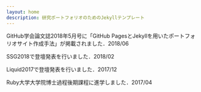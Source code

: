 ```yaml
--- 
layout: home
description: 研究ポートフォリオのためのJekyllテンプレート
---
```


GitHub学会論文誌2018年5月号に「GitHub PagesとJekyllを用いたポートフォリオサイト作成手法」が掲載されました．<span class="tag tag-light">2018/06</span>

SSG2018で登壇発表を行いました．<span class="tag is-light">2018/02</span>

Liquid2017で登壇発表を行いました．<span class="tag is-light">2017/12</span>

Ruby大学大学院博士過程後期課程に進学しました．<span class="tag is-light">2017/04</span>